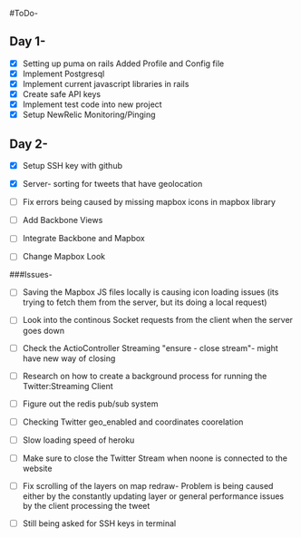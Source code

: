 #ToDo-
## Day 1-
- [X] Setting up puma on rails
Added Profile and Config file
- [X] Implement Postgresql 
- [X] Implement current javascript libraries in rails
- [X] Create safe API keys
- [X] Implement test code into new project
- [X] Setup NewRelic Monitoring/Pinging

## Day 2- 
- [X] Setup SSH key with github
- [X] Server- sorting for tweets that have geolocation 
- [ ] Fix errors being caused by missing mapbox icons in mapbox library
- [ ] Add Backbone Views
- [ ] Integrate Backbone and Mapbox
- [ ] Change Mapbox Look


###Issues-
- [ ] Saving the Mapbox JS files locally is causing icon loading issues (its trying to fetch them from the server, but its doing a local request)
- [ ] Look into the continous Socket requests from the client when the server goes down
- [ ] Check the ActioController Streaming "ensure - close stream"- might have new way of closing
- [ ] Research on how to create a background process for running the Twitter:Streaming Client
- [ ] Figure out the redis pub/sub system
- [ ] Checking Twitter geo_enabled and coordinates coorelation
- [ ] Slow loading speed of heroku
- [ ] Make sure to close the Twitter Stream when noone is connected to the website
- [ ] Fix scrolling of the layers on map redraw- Problem is being caused either by the constantly updating layer or general performance issues by the client processing the tweet
- [ ] Still being asked for SSH keys in terminal

